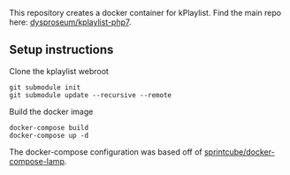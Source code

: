 
This repository creates a docker container for kPlaylist. Find the main repo here: [dysproseum/kplaylist-php7](https://github.com/dysproseum/kplaylist-php7).

## Setup instructions

Clone the kplaylist webroot
```
git submodule init
git submodule update --recursive --remote
```

Build the docker image
```
docker-compose build
docker-compose up -d
```

The docker-compose configuration was based off of [sprintcube/docker-compose-lamp](https://github.com/sprintcube/docker-compose-lamp).
